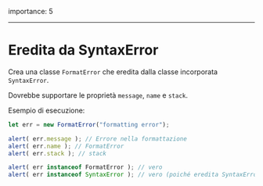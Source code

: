 importance: 5

---

# Eredita da SyntaxError

Crea una classe `FormatError` che eredita dalla classe incorporata `SyntaxError`.

Dovrebbe supportare le proprietà `message`, `name` e `stack`.

Esempio di esecuzione:

```js
let err = new FormatError("formatting error");

alert( err.message ); // Errore nella formattazione
alert( err.name ); // FormatError
alert( err.stack ); // stack

alert( err instanceof FormatError ); // vero
alert( err instanceof SyntaxError ); // vero (poiché eredita SyntaxError)
```
